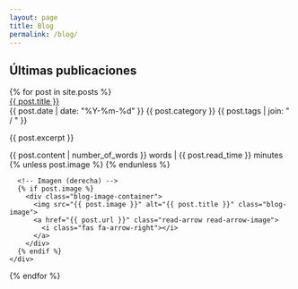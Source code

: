 ```yaml
---
layout: page
title: Blog
permalink: /blog/
---
```


<h2>Últimas publicaciones</h2>

<div class="blog-list">
  {% for post in site.posts %}
    <div class="blog-card {% if post.image %}has-image{% endif %}">
      <!-- Contenido principal (izquierda) -->
      <div class="blog-content">
        <a href="{{ post.url }}" class="blog-title">{{ post.title }}</a>
        <div class="blog-meta">
          <span class="date"><i class="fas fa-calendar-alt"></i> {{ post.date | date: "%Y-%m-%d" }}</span>
          <span class="category"><i class="fas fa-folder-open"></i> {{ post.category }}</span>
          <span class="tags"><i class="fas fa-hashtag"></i> {{ post.tags | join: " / " }}</span>
        </div>
        <p class="blog-description">{{ post.excerpt }}</p>
        <div class="blog-stats">
          <span>{{ post.content | number_of_words }} words</span> | <span>{{ post.read_time }} minutes</span>
        </div>
        <!-- Flecha solo si no hay imagen -->
        {% unless post.image %}
          <a href="{{ post.url }}" class="read-arrow read-arrow-text">
            <i class="fas fa-arrow-right"></i>
          </a>
        {% endunless %}
      </div>

      <!-- Imagen (derecha) -->
      {% if post.image %}
        <div class="blog-image-container">
          <img src="{{ post.image }}" alt="{{ post.title }}" class="blog-image">
          <a href="{{ post.url }}" class="read-arrow read-arrow-image">
            <i class="fas fa-arrow-right"></i>
          </a>
        </div>
      {% endif %}
    </div>

{% endfor %}

</div>
